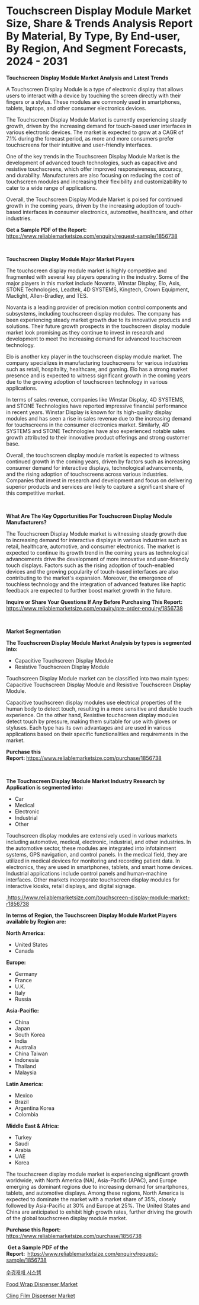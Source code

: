 <p><h1>Touchscreen Display Module Market Size, Share & Trends Analysis Report By Material, By Type, By End-user, By Region, And Segment Forecasts, 2024 - 2031</h1></p><p><strong>Touchscreen Display Module Market Analysis and Latest Trends</strong></p>
<p><p>A Touchscreen Display Module is a type of electronic display that allows users to interact with a device by touching the screen directly with their fingers or a stylus. These modules are commonly used in smartphones, tablets, laptops, and other consumer electronics devices.</p><p>The Touchscreen Display Module Market is currently experiencing steady growth, driven by the increasing demand for touch-based user interfaces in various electronic devices. The market is expected to grow at a CAGR of 7.1% during the forecast period, as more and more consumers prefer touchscreens for their intuitive and user-friendly interfaces.</p><p>One of the key trends in the Touchscreen Display Module Market is the development of advanced touch technologies, such as capacitive and resistive touchscreens, which offer improved responsiveness, accuracy, and durability. Manufacturers are also focusing on reducing the cost of touchscreen modules and increasing their flexibility and customizability to cater to a wide range of applications.</p><p>Overall, the Touchscreen Display Module Market is poised for continued growth in the coming years, driven by the increasing adoption of touch-based interfaces in consumer electronics, automotive, healthcare, and other industries.</p></p>
<p><strong>Get a Sample PDF of the Report:&nbsp;</strong> <a href="https://www.reliablemarketsize.com/enquiry/request-sample/1856738">https://www.reliablemarketsize.com/enquiry/request-sample/1856738</a></p>
<p>&nbsp;</p>
<p><strong>Touchscreen Display Module Major Market Players</strong></p>
<p><p>The touchscreen display module market is highly competitive and fragmented with several key players operating in the industry. Some of the major players in this market include Novanta, Winstar Display, Elo, Axis, STONE Technologies, Leadtek, 4D SYSTEMS, Kingtech, Crown Equipment, Maclight, Allen-Bradley, and TES.</p><p>Novanta is a leading provider of precision motion control components and subsystems, including touchscreen display modules. The company has been experiencing steady market growth due to its innovative products and solutions. Their future growth prospects in the touchscreen display module market look promising as they continue to invest in research and development to meet the increasing demand for advanced touchscreen technology.</p><p>Elo is another key player in the touchscreen display module market. The company specializes in manufacturing touchscreens for various industries such as retail, hospitality, healthcare, and gaming. Elo has a strong market presence and is expected to witness significant growth in the coming years due to the growing adoption of touchscreen technology in various applications.</p><p>In terms of sales revenue, companies like Winstar Display, 4D SYSTEMS, and STONE Technologies have reported impressive financial performance in recent years. Winstar Display is known for its high-quality display modules and has seen a rise in sales revenue due to the increasing demand for touchscreens in the consumer electronics market. Similarly, 4D SYSTEMS and STONE Technologies have also experienced notable sales growth attributed to their innovative product offerings and strong customer base.</p><p>Overall, the touchscreen display module market is expected to witness continued growth in the coming years, driven by factors such as increasing consumer demand for interactive displays, technological advancements, and the rising adoption of touchscreens across various industries. Companies that invest in research and development and focus on delivering superior products and services are likely to capture a significant share of this competitive market.</p></p>
<p>&nbsp;</p>
<p><strong>What Are The Key Opportunities For Touchscreen Display Module Manufacturers?</strong></p>
<p><p>The Touchscreen Display Module market is witnessing steady growth due to increasing demand for interactive displays in various industries such as retail, healthcare, automotive, and consumer electronics. The market is expected to continue its growth trend in the coming years as technological advancements drive the development of more innovative and user-friendly touch displays. Factors such as the rising adoption of touch-enabled devices and the growing popularity of touch-based interfaces are also contributing to the market's expansion. Moreover, the emergence of touchless technology and the integration of advanced features like haptic feedback are expected to further boost market growth in the future.</p></p>
<p><strong>Inquire or Share Your Questions If Any Before Purchasing This Report:</strong> <a href="https://www.reliablemarketsize.com/enquiry/pre-order-enquiry/1856738">https://www.reliablemarketsize.com/enquiry/pre-order-enquiry/1856738</a></p>
<p>&nbsp;</p>
<p><strong>Market Segmentation</strong></p>
<p><strong>The Touchscreen Display Module Market Analysis by types is segmented into:</strong></p>
<p><ul><li>Capacitive Touchscreen Display Module</li><li>Resistive Touchscreen Display Module</li></ul></p>
<p><p>Touchscreen Display Module market can be classified into two main types: Capacitive Touchscreen Display Module and Resistive Touchscreen Display Module. </p><p>Capacitive touchscreen display modules use electrical properties of the human body to detect touch, resulting in a more sensitive and durable touch experience. On the other hand, Resistive touchscreen display modules detect touch by pressure, making them suitable for use with gloves or styluses. Each type has its own advantages and are used in various applications based on their specific functionalities and requirements in the market.</p></p>
<p><strong>Purchase this Report:&nbsp;</strong><a href="https://www.reliablemarketsize.com/purchase/1856738">https://www.reliablemarketsize.com/purchase/1856738</a></p>
<p>&nbsp;</p>
<p><strong>The Touchscreen Display Module Market Industry Research by Application is segmented into:</strong></p>
<p><ul><li>Car</li><li>Medical</li><li>Electronic</li><li>Industrial</li><li>Other</li></ul></p>
<p><p>Touchscreen display modules are extensively used in various markets including automotive, medical, electronic, industrial, and other industries. In the automotive sector, these modules are integrated into infotainment systems, GPS navigation, and control panels. In the medical field, they are utilized in medical devices for monitoring and recording patient data. In electronics, they are used in smartphones, tablets, and smart home devices. Industrial applications include control panels and human-machine interfaces. Other markets incorporate touchscreen display modules for interactive kiosks, retail displays, and digital signage.</p></p>
<p><a href="https://www.reliablemarketsize.com/touchscreen-display-module-market-r1856738">&nbsp;https://www.reliablemarketsize.com/touchscreen-display-module-market-r1856738</a></p>
<p><strong>In terms of Region, the Touchscreen Display Module Market Players available by Region are:</strong></p>
<p>
    <p> <strong> North America: </strong>
        <ul>
            <li>United States</li>
            <li>Canada</li>
        </ul>
        </p> 
    <p> <strong> Europe: </strong>
        <ul>
            <li>Germany</li>
            <li>France</li>
            <li>U.K.</li>
            <li>Italy</li>
            <li>Russia</li>
        </ul>
        </p> 
    <p> <strong> Asia-Pacific: </strong>
        <ul>
            <li>China</li>
            <li>Japan</li>
            <li>South Korea</li>
            <li>India</li>
            <li>Australia</li>
            <li>China Taiwan</li>
            <li>Indonesia</li>
            <li>Thailand</li>
            <li>Malaysia</li>
        </ul>
        </p> 
    <p> <strong> Latin America: </strong>
        <ul>
            <li>Mexico</li>
            <li>Brazil</li>
            <li>Argentina Korea</li>
            <li>Colombia</li>
        </ul>
        </p> 
    <p> <strong> Middle East & Africa: </strong>
        <ul>
            <li>Turkey</li>
            <li>Saudi</li>
            <li>Arabia</li>
            <li>UAE</li>
            <li>Korea</li>
        </ul>
    </p>
    </p>
<p><p>The touchscreen display module market is experiencing significant growth worldwide, with North America (NA), Asia-Pacific (APAC), and Europe emerging as dominant regions due to increasing demand for smartphones, tablets, and automotive displays. Among these regions, North America is expected to dominate the market with a market share of 35%, closely followed by Asia-Pacific at 30% and Europe at 25%. The United States and China are anticipated to exhibit high growth rates, further driving the growth of the global touchscreen display module market.</p></p>
<p><strong>Purchase this Report: </strong><a href="https://www.reliablemarketsize.com/purchase/1856738">https://www.reliablemarketsize.com/purchase/1856738</a></p>
<p>&nbsp;<strong>Get a Sample PDF of the Report:&nbsp;&nbsp;</strong><a href="https://www.reliablemarketsize.com/enquiry/request-sample/1856738">https://www.reliablemarketsize.com/enquiry/request-sample/1856738</a></p>
<p><strong></strong></p>
<p><p><a href="https://github.com/KellyLyncyh543964/Market-Research-Report-List-3/blob/main/766572941427.md">수경재배 시스템</a></p><p><a href="https://github.com/evanppinks/Market-Research-Report-List-1/blob/main/food-wrap-dispenser-market.md">Food Wrap Dispenser Market</a></p><p><a href="https://github.com/dianemacle6776/Market-Research-Report-List-1/blob/main/cling-film-dispenser-market.md">Cling Film Dispenser Market</a></p></p>